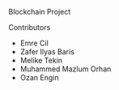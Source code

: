 Blockchain Project

Contributors
- Emre Cil
- Zafer Ilyas Baris
- Melike Tekin
- Muhammed Mazlum Orhan
- Ozan Engin
